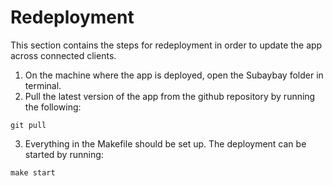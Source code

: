 # Redeployment

This section contains the steps for redeployment in order to update the app across connected clients.

1. On the machine where the app is deployed, open the Subaybay folder in terminal.
2. Pull the latest version of the app from the github repository by running the following:

```terminal
git pull
```

3. Everything in the Makefile should be set up. The deployment can be started by running:

```terminal
make start
```
